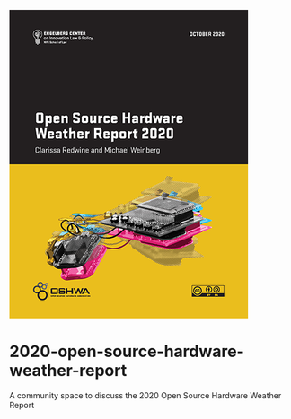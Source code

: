 ![2020 Open Source Hardware Weather Report Cover](https://github.com/NYUEngelberg/2020-open-source-hardware-weather-report/blob/main/images/OSHW_Weather_Report_2020_Cover_small.png)

# 2020-open-source-hardware-weather-report
A community space to discuss the 2020 Open Source Hardware Weather Report
